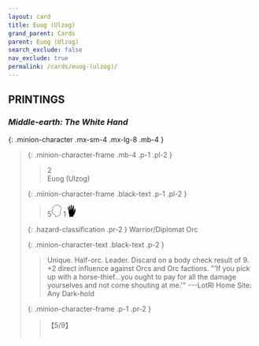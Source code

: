 ```yaml
---
layout: card
title: Euog (Ulzog)
grand_parent: Cards
parent: Euog (Ulzog)
search_exclude: false
nav_exclude: true
permalink: /cards/euog-(ulzog)/
---
```


## PRINTINGS


### _Middle-earth: The White Hand_

{: .minion-character .mx-sm-4 .mx-lg-8 .mb-4 }
> {: .minion-character-frame .mb-4 .p-1 .pl-2 }
> > <div class="hazard-mp">2</div>
> > <div class="card-name">Euog (Ulzog)</div>
>
> {: .minion-character-frame .black-text .p-1 .pl-2 }
> > 5![](/assets/images/mind.svg) 1![](/assets/images/di.svg)
>
> {: .hazard-classification .pr-2 }
> Warrior/Diplomat Orc
>
> {: .minion-character-text .black-text .p-2 }
> > Unique. Half-orc. Leader. Discard on a body check result of 9. +2 direct influence against Orcs and Orc factions.  "'If you pick up with a horse-thief...you ought to pay for all the damage yourselves and not come shouting at me.'" ---LotRI  Home Site: Any Dark-hold 
>
> {: .minion-character-frame .p-1 .pr-2 }
> > <div class="card-shield">【5/9】</div>
> > <div class="card-corruption-white">&nbsp;</div>
